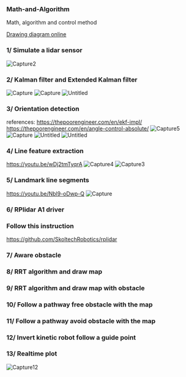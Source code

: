 ### Math-and-Algorithm
Math, algorithm and control method

[Drawing diagram online](https://www.diagrameditor.com/)

### 1/ Simulate a lidar sensor
![Capture2](https://user-images.githubusercontent.com/73679364/132263031-3436c383-d339-4baa-ba31-9a0d07108f56.PNG)
### 2/ Kalman filter and Extended Kalman filter
![Capture](https://user-images.githubusercontent.com/73679364/132263046-b24b14e3-b729-4b04-a746-febc36faab35.PNG)
![Capture](https://user-images.githubusercontent.com/73679364/132270250-6844543c-02e4-4005-ac60-6a5e536f5f87.PNG)
![Untitled](https://user-images.githubusercontent.com/73679364/132266456-bb92d6a6-5739-4a21-9cbd-beee8c99adeb.png)
### 3/ Orientation detection
references: https://thepoorengineer.com/en/ekf-impl/
https://thepoorengineer.com/en/angle-control-absolute/
![Capture5](https://user-images.githubusercontent.com/73679364/132263237-1a38a34d-5706-4bce-b689-b35a14b868fb.PNG)
![Capture](https://user-images.githubusercontent.com/73679364/132773840-338f82bf-f8ca-4de2-b613-9c0fbd24ef7d.PNG)
![Untitled](https://user-images.githubusercontent.com/73679364/133414072-c68ffeab-3058-447e-8c79-64418b441d46.png)
![Untitled](https://user-images.githubusercontent.com/73679364/133911919-13d40fe5-8c8b-4819-b0c6-015b92ec2f22.png)
### 4/ Line feature extraction
https://youtu.be/wDj2tmTyqrA
![Capture4](https://user-images.githubusercontent.com/73679364/132263069-9b49a352-6992-4446-95d7-e5e2d66e5475.PNG)
![Capture3](https://user-images.githubusercontent.com/73679364/132263094-e9dafa99-3916-4b0c-9552-95aac2d3c818.PNG)
### 5/ Landmark line segments
https://youtu.be/Nbl9-oDwp-Q
![Capture](https://user-images.githubusercontent.com/73679364/130902243-a99b9fda-5da5-4743-98d4-8880c256269b.PNG)
### 6/ RPlidar A1 driver
### Follow this instruction
https://github.com/SkoltechRobotics/rplidar
### 7/ Aware obstacle
### 8/ RRT algorithm and draw map
### 9/ RRT algorithm and draw map with obstacle
### 10/ Follow a pathway free obstacle with the map
### 11/ Follow a pathway avoid obstacle with the map
### 12/ Invert kinetic robot follow a guide point
### 13/ Realtime plot
![Capture12](https://user-images.githubusercontent.com/73679364/132606731-562951ae-e8d6-4dbb-a44e-6e8c4cf77a88.PNG)
